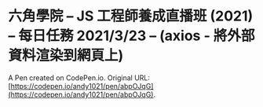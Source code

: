 # 六角學院 – JS 工程師養成直播班 (2021) – 每日任務 2021/3/23 – (axios - 將外部資料渲染到網頁上)

A Pen created on CodePen.io. Original URL: [https://codepen.io/andy1021/pen/abpOJqG](https://codepen.io/andy1021/pen/abpOJqG).


